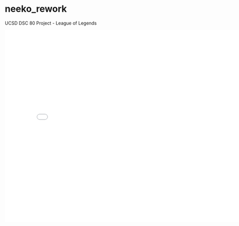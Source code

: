 # neeko_rework
UCSD DSC 80 Project - League of Legends

<iframe
  src="assets/file-name.html"
  width="800"
  height="600"
  frameborder="0"
></iframe>